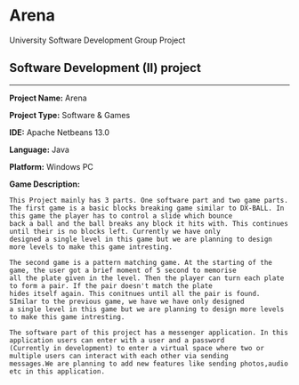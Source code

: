# Arena
University Software Development Group Project

## Software Development (II) project
---
**Project Name:** Arena  

**Project Type:** Software & Games 

**IDE:** Apache Netbeans 13.0 

**Language:** Java  

**Platform:** Windows PC  

**Game Description:**  
```
This Project mainly has 3 parts. One software part and two game parts.
The first game is a basic blocks breaking game similar to DX-BALL. In this game the player has to control a slide which bounce
back a ball and the ball breaks any block it hits with. This continues until their is no blocks left. Currently we have only 
designed a single level in this game but we are planning to design more levels to make this game intresting.

The second game is a pattern matching game. At the starting of the game, the user got a brief moment of 5 second to memorise
all the plate given in the level. Then the player can turn each plate to form a pair. If the pair doesn't match the plate 
hides itself again. This conitnues until all the pair is found. SImilar to the previous game, we have we have only designed 
a single level in this game but we are planning to design more levels to make this game intresting.

The software part of this project has a messenger application. In this application users can enter with a user and a password
(Currently in development) to enter a virtual space where two or multiple users can interact with each other via sending 
messages.We are planning to add new features like sending photos,audio etc in this application.


```
